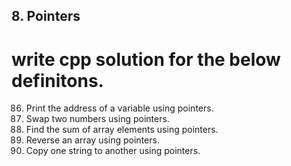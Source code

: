 ## 8. Pointers

# write cpp solution for the below definitons.

86. Print the address of a variable using pointers.
87. Swap two numbers using pointers.
88. Find the sum of array elements using pointers.
89. Reverse an array using pointers.
90. Copy one string to another using pointers.